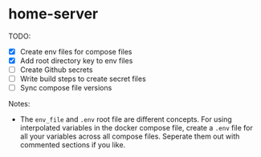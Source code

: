 # home-server

TODO:
- [x] Create env files for compose files
- [x] Add root directory key to env files
- [ ] Create Github secrets
- [ ] Write build steps to create secret files
- [ ] Sync compose file versions

Notes:
- The `env_file` and `.env` root file are different concepts. For using interpolated variables in the docker compose file, create a `.env` file for all your variables across all compose files. Seperate them out with commented sections if you like.